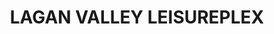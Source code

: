 ---
title: "LAGAN VALLEY LEISUREPLEX"
address: "12, Lisburn Leisure Park, Governors Rd, Lisburn, Co. Antrim BT28 1LP"
tel: "028 9267 2121"
county: "Antrim"
category: "Swimming Pools"
type: "Content"
lat: "054.5059200000"
lng: "-006.0522890000"
---
